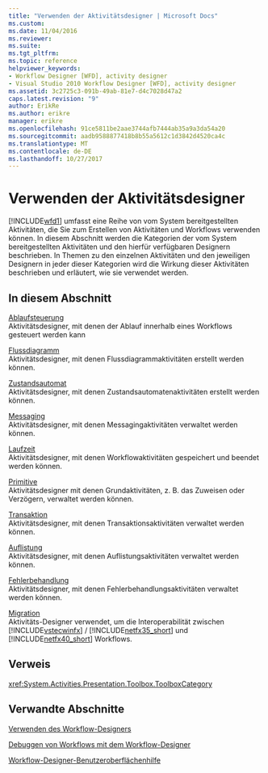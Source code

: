 ```yaml
---
title: "Verwenden der Aktivitätsdesigner | Microsoft Docs"
ms.custom: 
ms.date: 11/04/2016
ms.reviewer: 
ms.suite: 
ms.tgt_pltfrm: 
ms.topic: reference
helpviewer_keywords:
- Workflow Designer [WFD], activity designer
- Visual Studio 2010 Workflow Designer [WFD], activity designer
ms.assetid: 3c2725c3-091b-49ab-81e7-d4c7028d47a2
caps.latest.revision: "9"
author: ErikRe
ms.author: erikre
manager: erikre
ms.openlocfilehash: 91ce5811be2aae3744afb7444ab35a9a3da54a20
ms.sourcegitcommit: aadb9588877418b8b55a5612c1d3842d4520ca4c
ms.translationtype: MT
ms.contentlocale: de-DE
ms.lasthandoff: 10/27/2017
---
```

# <a name="using-the-activity-designers"></a>Verwenden der Aktivitätsdesigner
[!INCLUDE[wfd1](../workflow-designer/includes/wfd1_md.md)] umfasst eine Reihe von vom System bereitgestellten Aktivitäten, die Sie zum Erstellen von Aktivitäten und Workflows verwenden können. In diesem Abschnitt werden die Kategorien der vom System bereitgestellten Aktivitäten und den hierfür verfügbaren Designern beschrieben. In Themen zu den einzelnen Aktivitäten und den jeweiligen Designern in jeder dieser Kategorien wird die Wirkung dieser Aktivitäten beschrieben und erläutert, wie sie verwendet werden.  
  
## <a name="in-this-section"></a>In diesem Abschnitt  
 [Ablaufsteuerung](../workflow-designer/control-flow-activity-designers.md)  
 Aktivitätsdesigner, mit denen der Ablauf innerhalb eines Workflows gesteuert werden kann  
  
 [Flussdiagramm](../workflow-designer/flowchart-activity-designers.md)  
 Aktivitätsdesigner, mit denen Flussdiagrammaktivitäten erstellt werden können.  
  
 [Zustandsautomat](../workflow-designer/state-machine-activity-designers.md)  
 Aktivitätsdesigner, mit denen Zustandsautomatenaktivitäten erstellt werden können.  
  
 [Messaging](../workflow-designer/messaging-activity-designers.md)  
 Aktivitätsdesigner, mit denen Messagingaktivitäten verwaltet werden können.  
  
 [Laufzeit](../workflow-designer/runtime-activity-designers.md)  
 Aktivitätsdesigner, mit denen Workflowaktivitäten gespeichert und beendet werden können.  
  
 [Primitive](../workflow-designer/primitives-activity-designers.md)  
 Aktivitätsdesigner mit denen Grundaktivitäten, z. B. das Zuweisen oder Verzögern, verwaltet werden können.  
  
 [Transaktion](../workflow-designer/transaction-activity-designers.md)  
 Aktivitätsdesigner, mit denen Transaktionsaktivitäten verwaltet werden können.  
  
 [Auflistung](../workflow-designer/collection-activity-designers.md)  
 Aktivitätsdesigner, mit denen Auflistungsaktivitäten verwaltet werden können.  
  
 [Fehlerbehandlung](../workflow-designer/error-handling-activity-designers.md)  
 Aktivitätsdesigner, mit denen Fehlerbehandlungsaktivitäten verwaltet werden können.  
  
 [Migration](../workflow-designer/migration-activity-designers.md)  
 Aktivitäts-Designer verwendet, um die Interoperabilität zwischen [!INCLUDE[vstecwinfx](../workflow-designer/includes/vstecwinfx_md.md)] / [!INCLUDE[netfx35_short](../workflow-designer/includes/netfx35_short_md.md)] und [!INCLUDE[netfx40_short](../workflow-designer/includes/netfx40_short_md.md)] Workflows.  
  
## <a name="reference"></a>Verweis  
 <xref:System.Activities.Presentation.Toolbox.ToolboxCategory>  
  
## <a name="related-sections"></a>Verwandte Abschnitte  
 [Verwenden des Workflow-Designers](../workflow-designer/using-the-workflow-designer.md)  
  
 [Debuggen von Workflows mit dem Workflow-Designer](../workflow-designer/debugging-workflows-with-the-workflow-designer.md)  
  
 [Workflow-Designer-Benutzeroberflächenhilfe](../workflow-designer/workflow-designer-ui-help.md)